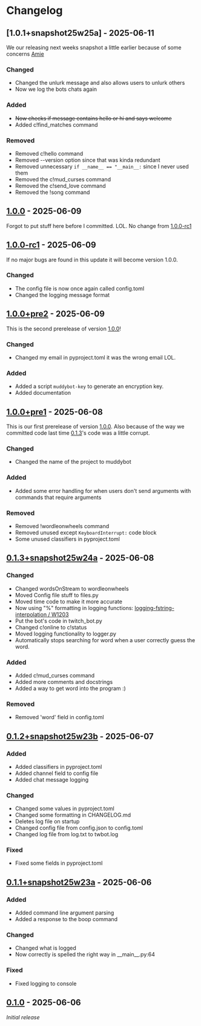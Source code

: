 # Changelog

## [1.0.1+snapshot25w25a] - 2025-06-11

We our releasing next weeks snapshot a little earlier because of some concerns [Amie](https://www.twitch.tv/amie_k777)

### Changed

- Changed the unlurk message and also allows users to unlurk others
- Now we log the bots chats again

### Added

- ~~Now checks if message contains hello or hi and says welcome~~
- Added c!find_matches command

### Removed

- Removed c!hello command
- Removed --version option since that was kinda redundant
- Removed unnecessary `if __name__ == "__main__:` since I never used them
- Removed the c!mud_curses command
- Removed the c!send_love command
- Removed the !song command

## [1.0.0] - 2025-06-09

Forgot to put stuff here before I committed. LOL. No change from [1.0.0-rc1](#100-rc1---2025-06-09)

## [1.0.0-rc1] - 2025-06-09

If no major bugs are found in this update it will become version 1.0.0.

### Changed

- The config file is now once again called config.toml
- Changed the logging message format

## [1.0.0+pre2] - 2025-06-09

This is the second prerelease of version [1.0.0](#100---2025-06-09)!

### Changed

- Changed my email in pyproject.toml it was the wrong email LOL.

### Added

- Added a script `muddybot-key` to generate an encryption key.
- Added documentation

## [1.0.0+pre1] - 2025-06-08

This is our first prerelease of version [1.0.0](#100---2025-06-09). Also because of the way we committed code last time [0.1.3](#013snapshot25w24a---2025-06-08)'s code was a little corrupt.

### Changed

- Changed the name of the project to muddybot

### Added

- Added some error handling for when users don't send arguments with commands that require arguments

### Removed

- Removed !wordleonwheels command
- Removed unused except `KeyboardInterrupt:` code block
- Some unused classifiers in pyproject.toml

## [0.1.3+snapshot25w24a] - 2025-06-08

### Changed

- Changed wordsOnStream to wordleonwheels
- Moved Config file stuff to files.py
- Moved time code to make it more accurate
- Now using "%" formatting in logging functions: [logging-fstring-interpolation / W1203](https://pylint.readthedocs.io/en/latest/user_guide/messages/warning/logging-fstring-interpolation.html)
- Put the bot's code in twitch_bot.py
- Changed c!online to c!status
- Moved logging functionality to logger.py
- Automatically stops searching for word when a user correctly guess the word.

### Added

- Added c!mud_curses command
- Added more comments and docstrings
- Added a way to get word into the program :)

### Removed

- Removed 'word' field in config.toml

## [0.1.2+snapshot25w23b] - 2025-06-07

### Added

- Added classifiers in pyproject.toml
- Added channel field to config file
- Added chat message logging

### Changed

- Changed some values in pyproject.toml
- Changed some formatting in CHANGELOG.md
- Deletes log file on startup
- Changed config file from config.json to config.toml
- Changed log file from log.txt to twbot.log

### Fixed

- Fixed some fields in pyproject.toml

## [0.1.1+snapshot25w23a] - 2025-06-06

### Added

- Added command line argument parsing
- Added a response to the boop command

### Changed

- Changed what is logged
- Now correctly is spelled the right way in \_\_main\_\_.py:64

### Fixed

- Fixed logging to console

## [0.1.0] - 2025-06-06

_Initial release_

[0.1.0]: https://github.com/TheCrunching/python-twitch-bot/releases/tag/v0.1.0
[0.1.1+snapshot25w23a]: https://github.com/TheCrunching/python-twitch-bot/releases/tag/v0.1.1+snapshot25w23a
[0.1.2+snapshot25w23b]: https://github.com/TheCrunching/python-twitch-bot/releases/tag/v0.1.2+snapshot25w23b
[0.1.3+snapshot25w24a]: https://github.com/TheCrunching/python-twitch-bot/releases/tag/v0.1.3+snapshot25w24a
[1.0.0+pre1]: https://github.com/TheCrunching/python-twitch-bot/releases/tag/v1.0.0+pre1
[1.0.0+pre2]: https://github.com/TheCrunching/python-twitch-bot/releases/tag/v1.0.0+pre2
[1.0.0-rc1]: https://github.com/TheCrunching/python-twitch-bot/releases/tag/v1.0.0-rc1
[1.0.0]: https://github.com/TheCrunching/python-twitch-bot/releases/tag/v1.0.0
[1.0.0+2snapshot5w25a]: https://github.com/TheCrunching/python-twitch-bot/releases/tag/v1.0.0+snapshot25w25a
